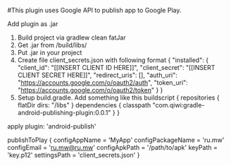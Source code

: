 #This plugin uses Google API to publish app to Google Play.

Add plugin as .jar
1. Build project via gradlew clean fatJar
2. Get .jar from /build/libs/
3. Put .jar in your project
4. Create file client_secrets.json with following format
{
  "installed": {
    "client_id": "[[INSERT CLIENT ID HERE]]",
    "client_secret": "[[INSERT CLIENT SECRET HERE]]",
    "redirect_uris": [],
    "auth_uri": "https://accounts.google.com/o/oauth2/auth",
    "token_uri": "https://accounts.google.com/o/oauth2/token"
  }
}
5. Setup build.gradle. Add something like this
buildscript {
    repositories {
        flatDir dirs: "/libs"
    }
    dependencies {
        classpath "com.qiwi:gradle-android-publishing-plugin:0.0.1"
    }
}

apply plugin: 'android-publish'

publishToPlay {
    configAppName = 'MyApp'
    configPackageName = 'ru.mw'
    configEmail = 'ru.mw@ru.mw'
    configApkPath = '/path/to/apk'
    keyPath = 'key.p12'
    settingsPath = 'client_secrets.json'
}